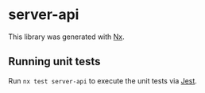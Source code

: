 # server-api

This library was generated with [Nx](https://nx.dev).

## Running unit tests

Run `nx test server-api` to execute the unit tests via [Jest](https://jestjs.io).
